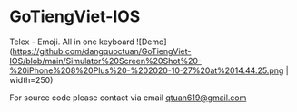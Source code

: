 # GoTiengViet-IOS
Telex - Emoji. All in one keyboard
![Demo](https://github.com/dangquoctuan/GoTiengViet-IOS/blob/main/Simulator%20Screen%20Shot%20-%20iPhone%208%20Plus%20-%202020-10-27%20at%2014.44.25.png | width=250)

For source code please contact via email qtuan619@gmail.com
